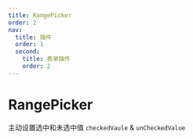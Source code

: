 ```yaml
---
title: RangePicker
order: 2
nav:
  title: 插件
  order: 1
  second:
    title: 表单插件
    order: 2
---
```


# RangePicker

主动设置选中和未选中值 `checkedVaule` & `unCheckedValue`

<code src="./index.tsx" ></code>

